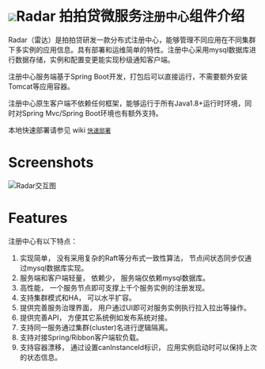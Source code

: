 
# ![](doc/assets/leida.png)Radar 拍拍贷微服务`注册中心`组件介绍


Radar（雷达）是拍拍贷研发一款分布式注册中心，能够管理不同应用在不同集群下多实例的应用信息。具有部署和运维简单的特性。注册中心采用mysql数据库进行数据存储，实例和配置变更能实现秒级通知客户端。

注册中心服务端基于Spring Boot开发，打包后可以直接运行，不需要额外安装Tomcat等应用容器。

注册中心原生客户端不依赖任何框架，能够运行于所有Java1.8+运行时环境，同时对Spring Mvc/Spring Boot环境也有额外支持。

本地快速部署请参见 wiki [`快速部署`](wiki/2.Radar%E5%BF%AB%E9%80%9F%E9%83%A8%E7%BD%B2)

# Screenshots

<img src="doc/assets/my.png"  alt="Radar交互图" align=center />


# Features
注册中心有以下特点：

1. 实现简单， 没有采用复杂的Raft等分布式一致性算法， 节点间状态同步仅通过mysql数据库实现。
2. 服务端和客户端轻量， 依赖少， 服务端仅依赖mysql数据库。
3. 高性能， 一个服务节点即可支撑上千个服务实例的注册发现。
4. 支持集群模式和HA， 可以水平扩容。
5. 提供完善服务治理界面， 用户通过UI即可对服务实例执行拉入拉出等操作。
6. 提供完善API， 方便其它系统例如发布系统对接。
7. 支持同一服务通过集群(cluster)名进行逻辑隔离。
8. 支持对接Spring/Ribbon客户端软负载。
9. 支持容器漂移， 通过设置canInstanceId标识， 应用实例启动时可以保持上次的状态信息。
